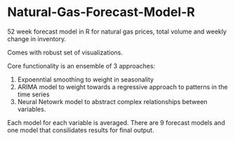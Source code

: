# Natural-Gas-Forecast-Model-R
52 week forecast model in R for natural gas prices, total volume and weekly change in inventory. 

Comes with robust set of visualizations.

Core functionality is an ensemble of 3 approaches:
1) Expoenntial smoothing to weight in seasonality
2) ARIMA model to weight towards a regressive approach to patterns in the time series
3) Neural Netowrk model to abstract complex relationships between variables. 

Each model for each variable is averaged. There are 9 forecast models and one model that consilidates results for final output. 

